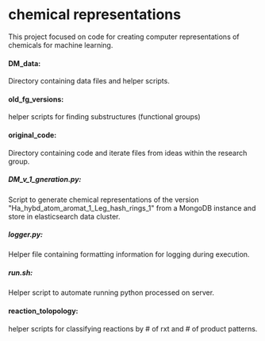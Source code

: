 chemical representations
========================

This project focused on code for creating computer representations of chemicals for machine learning.

#### DM_data:

Directory containing data files and helper scripts.

#### old_fg_versions:

helper scripts for finding substructures (functional groups)

#### original_code:

Directory containing code and iterate files from ideas within the research group.

##### DM_v_1_gneration.py:

Script to generate chemical representations of the version "Ha_hybd_atom_aromat_1_Leg_hash_rings_1" from a MongoDB instance and store in elasticsearch data cluster.  

##### logger.py:

Helper file containing formatting information for logging during execution.

##### run.sh:

Helper script to automate running python processed on server.  

#### reaction_tolopology:

helper scripts for classifying reactions by # of rxt and # of product patterns.
